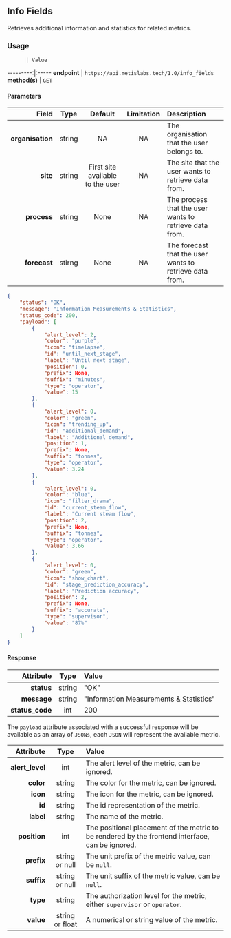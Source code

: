 ## Info Fields

Retrieves additional information and statistics for related metrics.

### Usage

          | Value
---------:|:-----
__endpoint__ | `https://api.metislabs.tech/1.0/info_fields`
__method(s)__ | `GET`

#### Parameters

Field | Type | Default | Limitation | Description
-----:|:----:|:---------:|:----------:|:-----------
__organisation__ | string | NA | NA | The organisation that the user belongs to.
__site__ | string | First site available to the user | NA | The site that the user wants to retrieve data from.
__process__ | string | None  | NA | The process that the user wants to retrieve data from.
__forecast__ | stirng | None | NA | The forecast that the user wants to retrieve data from.


```json
{
    "status": "OK",
    "message": "Information Measurements & Statistics",
    "status_code": 200,
    "payload": [
        {
            "alert_level": 2,
            "color": "purple",
            "icon": "timelapse",
            "id": "until_next_stage",
            "label": "Until next stage",
            "position": 0,
            "prefix": None,
            "suffix": "minutes",
            "type": "operator",
            "value": 15
        },
        {
            "alert_level": 0,
            "color": "green",
            "icon": "trending_up",
            "id": "additional_demand",
            "label": "Additional demand",
            "position": 1,
            "prefix": None,
            "suffix": "tonnes",
            "type": "operator",
            "value": 3.24
        },
        {
            "alert_level": 0,
            "color": "blue",
            "icon": "filter_drama",
            "id": "current_steam_flow",
            "label": "Current steam flow",
            "position": 2,
            "prefix": None,
            "suffix": "tonnes",
            "type": "operator",
            "value": 3.66
        },
        {
            "alert_level": 0,
            "color": "green",
            "icon": "show_chart",
            "id": "stage_prediction_accuracy",
            "label": "Prediction accuracy",
            "position": 2,
            "prefix": None,
            "suffix": "accurate",
            "type": "supervisor",
            "value": "87%"
        }
    ]
}
```

#### Response

 Attribute | Type | Value
---------:|:----:|:-----
__status__ | string | "OK"
__message__ | string | "Information Measurements & Statistics"
__status_code__ | int | 200

The `payload` attribute associated with a successful response will be available as an array of `JSONs`, each `JSON` will
represent the available metric.

 Attribute | Type | Value
---------:|:----:|:-----
__alert_level__ | int | The alert level of the metric, can be ignored.
__color__ | string | The color for the metric, can be ignored.
__icon__ | string | The icon for the metric, can be ignored.
__id__ | string | The id representation of the metric.
__label__ | string | The name of the metric.
__position__ | int | The positional placement of the metric to be rendered by the frontend interface, can be ignored.
__prefix__ | string or null | The unit prefix of the metric value, can be `null`.
__suffix__ | string or null | The unit suffix of the metric value, can be `null`.
__type__ | string | The authorization level for the metric, either `supervisor` or `operator`.
__value__ | string or float | A numerical or string value of the metric.
